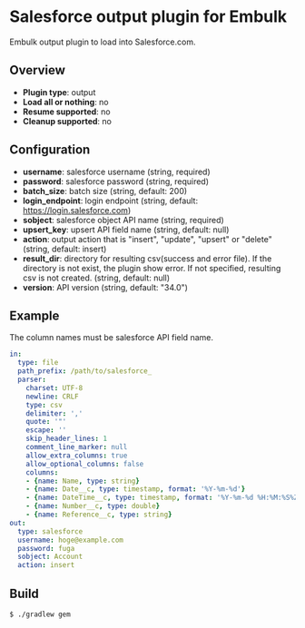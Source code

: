 # Salesforce output plugin for Embulk

Embulk output plugin to load into Salesforce.com.

## Overview

* **Plugin type**: output
* **Load all or nothing**: no
* **Resume supported**: no
* **Cleanup supported**: no

## Configuration

- **username**: salesforce username (string, required)
- **password**: salesforce password (string, required)
- **batch_size**: batch size (string, default: 200)
- **login_endpoint**: login endpoint (string, default: https://login.salesforce.com)
- **sobject**: salesforce object API name (string, required)
- **upsert_key**: upsert API field name (string, default: null)
- **action**: output action that is "insert", "update", "upsert" or "delete" (string, default: insert)
- **result_dir**: directory for resulting csv(success and error file). If the directory is not exist, the plugin show error. If not specified, resulting csv is not created. (string, default: null)
- **version**: API version (string, default: "34.0")

## Example
The column names must be salesforce API field name.  

```yaml
in:
  type: file
  path_prefix: /path/to/salesforce_
  parser:
    charset: UTF-8
    newline: CRLF
    type: csv
    delimiter: ','
    quote: '"'
    escape: ''
    skip_header_lines: 1
    comment_line_marker: null
    allow_extra_columns: true
    allow_optional_columns: false
    columns:
    - {name: Name, type: string}
    - {name: Date__c, type: timestamp, format: '%Y-%m-%d'}
    - {name: DateTime__c, type: timestamp, format: '%Y-%m-%d %H:%M:%S%Z'}
    - {name: Number__c, type: double}
    - {name: Reference__c, type: string}
out:
  type: salesforce
  username: hoge@example.com
  password: fuga
  sobject: Account
  action: insert
```


## Build

```
$ ./gradlew gem
```
